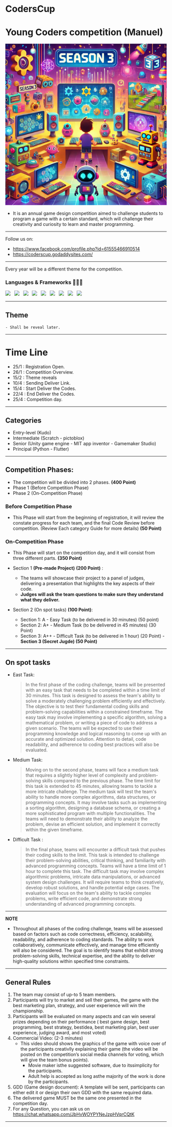 # CodersCup

# Young Coders competition (Manuel)
![Alt text](season3.png?raw=true "Title")

- It is an annual game design competition aimed to challenge students to program a
game with a certain standard, which will challenge their creativity and curiosity to
learn and master programming.
---
Follow us on:
- https://www.facebook.com/profile.php?id=61555466910514
- https://coderscup.godaddysites.com/
---

Every year will be a different theme for the competition.
### Languages & Frameworks 👨🏻‍💻

<code><img height="35" src="https://img.icons8.com/color/48/000000/python.png"/></code>&nbsp;&nbsp;
<code><img height="35" src="https://www.pygame.org/docs/_images/pygame_logo.png"></code>&nbsp;&nbsp;
<code><img height="35" src="https://static.wikia.nocookie.net/logopedia/images/4/49/Kodu-icon.png/revision/latest?cb=20211023063013"></code>&nbsp;&nbsp;
<code><img height="35" src="https://cdn.worldvectorlogo.com/logos/scratch-cat.svg"></code>&nbsp;&nbsp;
<code><img height="35" src="https://play-lh.googleusercontent.com/lZzyTE3W9T9qNSdGG8Z3RA0GzlU5bX5hSYrcw6tfu2uK1Wf_9eqV-x-aJ0WMnVe1DQ=w240-h480-rw"></code>&nbsp;&nbsp;
<code><img height="35" src="https://1000logos.net/wp-content/uploads/2021/10/Unity-logo.png"></code>&nbsp;&nbsp;
<code><img height="35" src="https://appinventor.mit.edu/explore/sites/explore.appinventor.mit.edu/files/ai-bee-logo.png"></code>&nbsp;&nbsp;
<code><img height="35" src="https://i.pcmag.com/imagery/reviews/01JwP71TDkYZqIdckYYYybR-1..v1601052460.png"></code>&nbsp;&nbsp;
<code><img height="35" src="https://logowik.com/content/uploads/images/flutter5786.jpg"/></code>&nbsp;&nbsp;

---
## Theme
    - Shall be reveal later.
---
# Time Line
- 25/1 : Registration Open.
- 26/1 : Competition Overview.
- 15/2 : Theme reveals
- 10/4 : Sending Deliver Link.
- 15/4 : Start Deliver the Codes.
- 22/4  : End Deliver the Codes.
- 25/4  : Competition day.

---
## Categories 

-	Entry-level (Kudo)
-	Intermediate (Scratch - pictoblox)
-	Senior (Unity game engine - MIT app inventor - Gamemaker Studio)
-	Principal (Python - Flutter)

---

## Competition Phases:
   - The competition will be divided into 2 phases.  **(400 Point)**
   - Phase 1 (Before Competition Phase)
   - Phase 2 (On-Competition Phase)

### Before Competition Phase
   - This Phase will start from the beginning of registration, it will review the constate progress for each team, and the final Code Review before competition. (Review Each category Guide for more details) **(50 Point)**
### On-Competition Phase
   - This Phase will start on the competition day, and it will consist from three different parts. **(350 Point)**

   - Section 1 **(Pre-made Project)** **(200 Point)** : 
     - The teams will showcase their project to a panel of judges, delivering a presentation that highlights the key aspects of their code.
     - **Judges will ask the team questions to make sure they understand what they deliver.**
      
   - Section 2 (On spot tasks) **(100 Point)**:
       - Section 1: A - Easy Task (to be delivered in 30 minutes) (50 point)
       - Section 2: A+ - Medium Task (to be delivered in 45 minutes) (30 Point)
       - Section 3: A++ - Difficult Task (to be delivered in 1 hour) (20 Point)
    - **Section 3 (Secret Jugde) (50 Point)** 
---
## On spot tasks
   - East Task:
     > In the first phase of the coding challenge, teams will be presented with an easy task that needs to be completed within a time limit of 30 minutes. This task is designed to assess the team's ability to solve a moderately challenging problem efficiently and effectively. The objective is to test their fundamental coding skills and problem-solving capabilities within a constrained timeframe.
    The easy task may involve implementing a specific algorithm, solving a mathematical problem, or writing a piece of code to address a given scenario. The teams will be expected to use their programming knowledge and logical reasoning to come up with an accurate and optimized solution. Attention to detail, code readability, and adherence to coding best practices will also be evaluated.

   - Medium Task:
        > Moving on to the second phase, teams will face a medium task that requires a slightly higher level of complexity and problem-solving skills compared to the previous phase. The time limit for this task is extended to 45 minutes, allowing teams to tackle a more intricate challenge.
        The medium task will test the team's ability to handle more complex algorithms, data structures, or programming concepts. It may involve tasks such as implementing a sorting algorithm, designing a database schema, or creating a more sophisticated program with multiple functionalities. The teams will need to demonstrate their ability to analyze the problem, devise an efficient solution, and implement it correctly within the given timeframe.

   - Difficult Task :
        > In the final phase, teams will encounter a difficult task that pushes their coding skills to the limit. This task is intended to challenge their problem-solving abilities, critical thinking, and familiarity with advanced programming concepts. Teams will have a time limit of 1 hour to complete this task. The difficult task may involve complex algorithmic problems, intricate data manipulations, or advanced system design challenges. It will require teams to think creatively, develop robust solutions, and handle potential edge cases. The evaluation will focus on the team's ability to tackle complex problems, write efficient code, and demonstrate strong understanding of advanced programming concepts.
---
**NOTE**
- Throughout all phases of the coding challenge, teams will be assessed based on factors such as code correctness, efficiency, scalability, readability, and adherence to coding standards. The ability to work collaboratively, communicate effectively, and manage time efficiently will also be considered. The goal is to identify teams that exhibit strong problem-solving skills, technical expertise, and the ability to deliver high-quality solutions within specified time constraints.
---

## General Rules
1. The team may consist of up-to 5 team members.
2. Participants will try to market and sell their games, the game with the best marketing plan, strategy, and user experience will win the championship.
3. Participants will be evaluated on many aspects and can win several prizes depending on their performance ( best game design, best programming, best strategy, bestidea, best marketing plan, best user experience, judging award, and most voted)
4. Commercial Video: (2-3 minutes)
     - This video should shows the graphics of the game with voice over of the participants creativlly explaining their game (the video will be posted on the competition’s social media channels for voting, which will give the team bonus points). 
       - Movie maker isthe suggested software, due to itssimplicity for the participants.
       - Adult help is accepted as long asthe majority of the work is done by the participants.
5. GDD (Game design document): A template will be sent, participants can either edit it or design their own GDD with the same required data.
6. The delivered game MUST be the same one presented in the competition day.
7. For any Question, you can ask us on https://chat.whatsapp.com/JbHvWOYPYNeJzpHVqrCQtK
---

